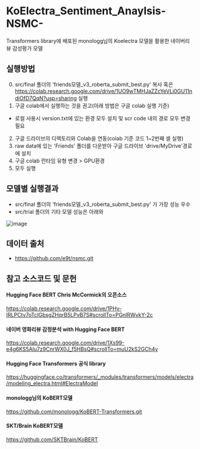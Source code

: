 # KoElectra_Sentiment_Anaylsis-NSMC-
Transformers library에 배포된 monologg님의 Koelectra 모델을 활용한 네이버리뷰 감성평가 모델

## 실행방법

0. src/final 폴더의 'friends모델_v3_roberta_submit_best.py' 복사
혹은 
https://colab.research.google.com/drive/1UO9wTMHJaZZcYeVLi0GU11ndiOfD7QqN?usp=sharing 실행
1. 구글 colab에서 실행하는 것을 권고(아래 방법은 구글 colab 실행 기준)
  - 로컬 사용시 version.txt에 있는 환경 모두 설치 및 scr code 내의 경로 모두 변경 필요
2. 구글 드라이브의 디렉토리와 Colab을 연동(colab 기준 코드 1~2번째 셀 실행)
3. raw data에 있는 'Friends' 폴더를 다운받아 구글 드라이브 'drive/MyDrive'경로에 설치
4. 구글 colab 런타임 유형 변경 > GPU환경
5. 모두 실행

## 모델별 실행결과
- src/final 폴더의 'friends모델_v3_roberta_submit_best.py' 가 가장 성능 우수
- src/trial 폴더의 기타 모델 성능은 아래와 

![image](https://user-images.githubusercontent.com/43465126/102692006-f0868a80-4253-11eb-870b-6be5fcb39d9d.png)


## 데이터 출처
- https://github.com/e9t/nsmc.git

## 참고 소스코드 및 문헌

#### Hugging Face BERT Chris McCormick의 오픈소스 
https://colab.research.google.com/drive/1PHv-IRLPCtv7oTcIGbsgZHqrB5LPvB7S#scrollTo=PGnlRWvkY-2c

#### 네이버 영화리뷰 감정분석 with Hugging Face BERT
https://colab.research.google.com/drive/1Xs99-e4g6KS5Alu7z9CnrWX0J_f5HBsQ#scrollTo=muU2kS2GCh4y

#### Hugging Face Transformers 공식 library
https://huggingface.co/transformers/_modules/transformers/models/electra/modeling_electra.html#ElectraModel

#### monologg님의 KoBERT모델
https://github.com/monologg/KoBERT-Transformers.git

#### SKT/Brain KoBERT모델
https://github.com/SKTBrain/KoBERT
